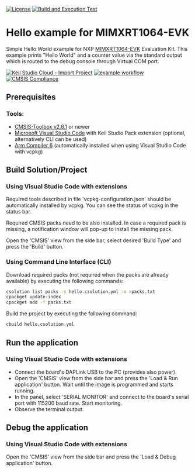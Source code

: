 [![License](https://img.shields.io/github/license/Arm-Examples/Hello_MIMXRT1064-EVK?label)](https://github.com/Arm-Examples/Hello_MIMXRT1064-EVK/blob/main/LICENSE)
[![Build and Execution Test](https://img.shields.io/github/actions/workflow/status/Arm-Examples/Hello_MIMXRT1064-EVK/build.yml?logo=arm&logoColor=0091bd&label=Build%20and%20Execution%20Test)](https://github.com/Arm-Examples/Hello_MIMXRT1064-EVK/tree/main/.github/workflows/build.yml)

# Hello example for MIMXRT1064-EVK

Simple Hello World example for NXP [MIMXRT1064-EVK](https://www.nxp.com/design/development-boards/i-mx-evaluation-and-development-boards/i-mx-rt1064-evaluation-kit:MIMXRT1064-EVK) Evaluation Kit.
This example prints "Hello World" and a counter value via the standard output which is routed to the debug console through Virtual COM port.

[![Keil Studio Cloud - Import Project](https://img.shields.io/badge/Keil_Studio_Cloud-Import_Project-0091bd?logo=arm&logoColor=0091bd)](https://studio.keil.arm.com/?import=https://github.com/Arm-Examples/Hello_MIMXRT1064-EVK.git)
[![example workflow](https://img.shields.io/github/actions/workflow/status/Arm-Examples/Hello_MIMXRT1064-EVK/ci.yml?logo=arm&logoColor=0091bd&label=Example%20Publishable)](https://www.keil.arm.com/) 
[![CMSIS Compliance](https://img.shields.io/github/actions/workflow/status/Arm-Examples/Hello_MIMXRT1064-EVK/verify.yml?logo=arm&logoColor=0091bd&label=CMSIS%20Compliance)](https://www.keil.arm.com/cmsis)

## Prerequisites

### Tools:
 - [CMSIS-Toolbox v2.6.1](https://github.com/Open-CMSIS-Pack/cmsis-toolbox/releases) or newer
 - [Microsoft Visual Studio Code](https://code.visualstudio.com/download) with Keil Studio Pack extension (optional, alternatively CLI can be used)
 - [Arm Compiler 6](https://developer.arm.com/Tools%20and%20Software/Arm%20Compiler%20for%20Embedded) (automatically installed when using Visual Studio Code with vcpkg)

## Build Solution/Project

### Using Visual Studio Code with extensions

Required tools described in file 'vcpkg-configuration.json' should be automatically installed by vcpkg. You can see the status of vcpkg in the status bar.

Required CMSIS packs need to be also installed. In case a required pack is missing, a notification window will pop-up to install the missing pack.

Open the 'CMSIS' view from the side bar, select desired 'Build Type' and press the 'Build' button.

### Using Command Line Interface (CLI)

Download required packs (not required when the packs are already available) by executing the following commands:
   ```sh
   csolution list packs -s hello.csolution.yml -m >packs.txt
   cpackget update-index
   cpackget add -f packs.txt
   ```
Build the project by executing the following command:
```sh
cbuild hello.csolution.yml
```

## Run the application

### Using Visual Studio Code with extensions

- Connect the board's DAPLink USB to the PC (provides also power).
- Open the 'CMSIS' view from the side bar and press the 'Load & Run application' button. Wait until the image is
  programmed and starts running.
- In the panel, select 'SERIAL MONITOR' and connect to the board's serial port with 115200 baud rate. Start monitoring.
- Observe the terminal output.

## Debug the application

### Using Visual Studio Code with extensions

Open the 'CMSIS' view from the side bar and press the 'Load & Debug application' button.
